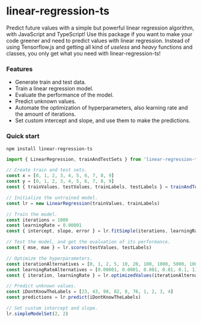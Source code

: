 # linear-regression-ts
Predict future values with a simple but powerful linear regression algorithm, with JavaScript and TypeScript!
Use this package if you want to make your code greener and need to predict values with linear regression. Instead of
using Tensorflow.js and getting all kind of *useless* and *heavy* functions and classes, you only get what you need with linear-regression-ts!

### Features
- Generate train and test data.
- Train a linear regression model.
- Evaluate the performance of the model.
- Predict unknown values.
- Automate the optimization of hyperparameters, also learning rate and the amount of iterations.
- Set custom intercept and slope, and use them to make the predictions.


### Quick start
```
npm install linear-regression-ts
```

```typescript
import { LinearRegression, trainAndTestSets } from 'linear-regression-ts'

// Create train and test sets.
const x = [0, 1, 2, 3, 4, 5, 6, 7, 8, 9]
const y = [0, 1, 2, 3, 4, 5, 6, 7, 8, 9]
const { trainValues, testValues, trainLabels, testLabels } = trainAndTestSets(x, y)  

// Initialize the untrained model.
const lr = new LinearRegression(trainValues, trainLabels) 

// Train the model.
const iterations = 1000
const learningRate = 0.00001
const { intercept, slope, error } = lr.fitSimple(iterations, learningRate) 

// Test the model, and get the evaluation of its performance.
const { mse, mae } = lr.scores(testValues, testLabels) 

// Optimize the hyperparameters.
const iterationAlternatives = [0, 1, 2, 5, 10, 20, 100, 1000, 5000, 10000]
const learningRateAlternatives = [0.00001, 0.0001, 0.001, 0.01, 0.1, 1]
const { iteration, learningRate } = lr.optimizedValues(iterationAlternatives, learningRateAlternatives) 

// Predict unknown values.
const iDontKnowTheLabels = [23, 43, 98, 82, 8, 76, 1, 2, 3, 4] 
const predictions = lr.predict(iDontKnowTheLabels)

// Set custom intercept and slope.
lr.simpleModelSet(2, 2)

```
